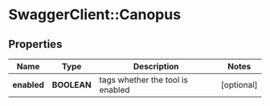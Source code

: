 # SwaggerClient::Canopus

## Properties
Name | Type | Description | Notes
------------ | ------------- | ------------- | -------------
**enabled** | **BOOLEAN** | tags whether the tool is enabled | [optional] 

